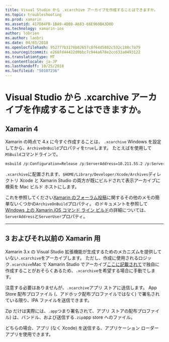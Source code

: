 ```yaml
---
title: Visual Studio から .xcarchive アーカイブを作成することはできますか。
ms.topic: troubleshooting
ms.prod: xamarin
ms.assetid: 417D84FB-1BA9-4DB9-A683-66E960BA3D0D
ms.technology: xamarin-ios
author: lobrien
ms.author: laobri
ms.date: 04/03/2018
ms.openlocfilehash: 952777b3178b82657c8f64d5882c532c188c7a79
ms.sourcegitcommit: e268fd44422d0bbc7c944a678e2cc633a0493122
ms.translationtype: MT
ms.contentlocale: ja-JP
ms.lasthandoff: 10/25/2018
ms.locfileid: "50107236"
---
```

# <a name="is-it-possible-to-create-a-xcarchive-archive-from-visual-studio"></a>Visual Studio から .xcarchive アーカイブを作成することはできますか。

## <a name="for-xamarin-4"></a>Xamarin 4

Xamarin の時点で 4.x に今すぐ作成することは、 `.xcarchive` Windows を設定してから、`ArchiveOnBuild`プロパティを`true`します。 たとえばを使用して`MSBuild`コマンドラインで。

```bash
msbuild /p:Configuration=Release /p:ServerAddress=10.211.55.2 /p:ServerUser=xamUser /p:Platform=iPhone /p:ArchiveOnBuild=true /t:"Build" MyProject.csproj
```

`.xcarchive`に配置されます、`$HOME/Library/Developer/Xcode/Archives`ディレクトリ Xcode と Xamarin Studio の両方が既にビルドされて表示アーカイブに検索を Mac ビルド ホストにします。

これを参照してください[Xamarin のフォーラム投稿](https://forums.xamarin.com/discussion/comment/156635/#Comment_156635)に関するその他のメモの簡単ないくつかの`ArchiveOnBuild`プロパティ。 のドキュメントを参照して[Windows 上の Xamarin.iOS コマンド ライン ビルド](~/ios/get-started/installation/windows/connecting-to-mac/index.md)の詳細については、`ServerAddress`と`ServerUser`プロパティ。

* * *

## <a name="for-xamarin-3-and-earlier"></a>3 およびそれ以前の Xamarin 用

Xamarin 3.x の Visual Studio 拡張機能が生成するためのメカニズムを提供していない`.xcarchive`をアーカイブします。 ただし、作成に使用されるロジック`.xcarchive`Mac で Xamarin Studio でアーカイブ[ここに記載されて](https://bugzilla.xamarin.com/show_bug.cgi?id=35#c5)で独自に作成することがおそらくあるため、`.xcarchive`を希望する場合に手動でします。

注意する必要はありませんが、`.xcarchive`アプリ ストアに送信します。 App Store 配布プロファイル (、アドホック配布プロファイルではなく) で署名されている限り、IPA ファイルを送信できます。

Zip だけは実際には、`.app`つまり署名されて、アプリ ストアの配布プロファイル) は、バンドル、および送信する`.zip`app store へのファイル。

どちらの場合、アプリ (なく Xcode) を送信する、アプリケーション ローダー アプリを使用できます。

